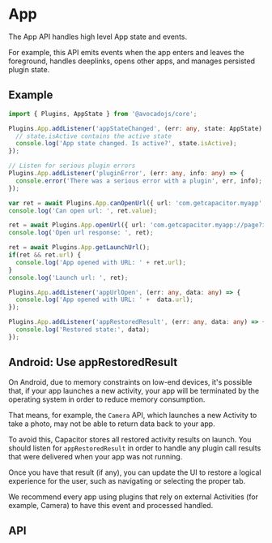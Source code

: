 # App

The App API handles high level App state and events.

For example, this API emits events when the app enters and leaves the foreground, handles
deeplinks, opens other apps, and manages persisted plugin state.

<plugin-api index="true" name="app"></plugin-api>

## Example

```typescript
import { Plugins, AppState } from '@avocadojs/core';

Plugins.App.addListener('appStateChanged', (err: any, state: AppState) => {
  // state.isActive contains the active state
  console.log('App state changed. Is active?', state.isActive);
});

// Listen for serious plugin errors
Plugins.App.addListener('pluginError', (err: any, info: any) => {
  console.error('There was a serious error with a plugin', err, info);
});

var ret = await Plugins.App.canOpenUrl({ url: 'com.getcapacitor.myapp' });
console.log('Can open url: ', ret.value);

ret = await Plugins.App.openUrl({ url: 'com.getcapacitor.myapp://page?id=ionicframework' });
console.log('Open url response: ', ret);

ret = await Plugins.App.getLaunchUrl();
if(ret && ret.url) {
  console.log('App opened with URL: ' + ret.url);
}
console.log('Launch url: ', ret);

Plugins.App.addListener('appUrlOpen', (err: any, data: any) => {
  console.log('App opened with URL: ' +  data.url);
});

Plugins.App.addListener('appRestoredResult', (err: any, data: any) => {
  console.log('Restored state:', data);
});
```

## Android: Use appRestoredResult

On Android, due to memory constraints on low-end devices, it's possible that, if your app launches a new activity, your app will be terminated by the operating system
in order to reduce memory consumption. 

That means, for example, the `Camera` API, which launches a new Activity to take a photo, may not be able to return data back to your app.

To avoid this, Capacitor stores all restored activity results on launch. You should listen for `appRestoredResult` in order to handle any 
plugin call results that were delivered when your app was not running.

Once you have that result (if any), you can update the UI to restore a logical experience for the user, such as navigating or selecting the proper tab.

We recommend every app using plugins that rely on external Activities (for example, Camera) to have this event and processed handled.


## API

<plugin-api name="app"></plugin-api>